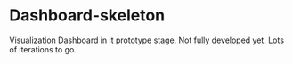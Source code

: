Dashboard-skeleton
==================

Visualization Dashboard in it prototype stage. Not fully developed yet. Lots of iterations to go.
